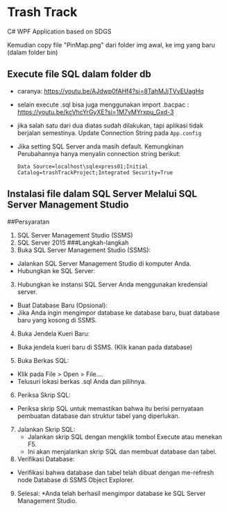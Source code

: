 # Trash Track
C# WPF Application based on SDGS

Kemudian copy file "PinMap.png" dari folder img awal, ke img yang baru (dalam folder bin)
## Execute file SQL dalam folder db
* caranya: <https://youtu.be/AJdwp0fAHf4?si=8TahMJjTVvEUagHq>
* selain execute .sql bisa juga menggunakan import .bacpac : <https://youtu.be/kcVhcYrGyXE?si=1M7vMYrxpu_Gxd-3>
* jika salah satu dari dua diatas sudah dilakukan, tapi aplikasi tidak berjalan semestinya. Update Connection String pada
```App.config```
* Jika setting SQL Server anda masih default. Kemungkinan Perubahannya hanya menyalin connection string berikut:
  
  ```
  Data Source=localhost\sqlexpress01;Initial Catalog=trashTrackProject;Integrated Security=True
  ```
## Instalasi file dalam SQL Server Melalui SQL Server Management Studio
##Persyaratan
1. SQL Server Management Studio (SSMS)
2. SQL Server 2015
###Langkah-langkah
1. Buka SQL Server Management Studio (SSMS):
  * Jalankan SQL Server Management Studio di komputer Anda.
  * Hubungkan ke SQL Server:
3. Hubungkan ke instansi SQL Server Anda menggunakan kredensial server.
  * Buat Database Baru (Opsional):
  * Jika Anda ingin mengimpor database ke database baru, buat database baru yang kosong di SSMS.
4. Buka Jendela Kueri Baru:
  * Buka jendela kueri baru di SSMS. (Klik kanan pada database)
5. Buka Berkas SQL:
  * Klik pada File > Open > File....
  * Telusuri lokasi berkas .sql Anda dan pilihnya.
6. Periksa Skrip SQL:
 * Periksa skrip SQL untuk memastikan bahwa itu berisi pernyataan pembuatan database dan struktur tabel yang diperlukan.
7. Jalankan Skrip SQL:
   * Jalankan skrip SQL dengan mengklik tombol Execute atau menekan F5.
   * Ini akan menjalankan skrip SQL dan membuat database dan tabel.
8. Verifikasi Database:
  * Verifikasi bahwa database dan tabel telah dibuat dengan me-refresh node Database di SSMS Object Explorer.
9. Selesai:
  *Anda telah berhasil mengimpor database ke SQL Server Management Studio.

